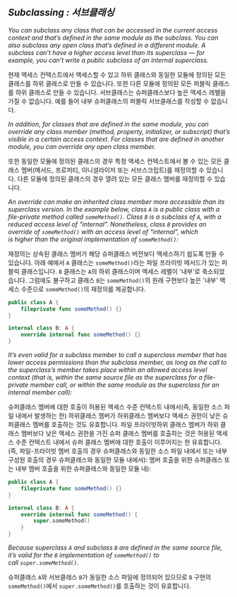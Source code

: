 ## *Subclassing : 서브클래싱*

*You can subclass any class that can be accessed in the current access context and that’s defined in the same module as the subclass. You can also subclass any open class that’s defined in a different module. A subclass can’t have a higher access level than its superclass — for example, you can’t write a public subclass of an internal superclass.*

현재 액세스 컨텍스트에서 액세스할 수 있고 하위 클래스와 동일한 모듈에 정의된 모든 클래스를 하위 클래스로 만들 수 있습니다. 또한 다른 모듈에 정의된 모든 퍼블릭 클래스를 하위 클래스로 만들 수 있습니다. 서브클래스는 슈퍼클래스보다 높은 액세스 레벨을 가질 수 없습니다. 예를 들어 내부 슈퍼클래스의 퍼블릭 서브클래스를 작성할 수 없습니다.

*In addition, for classes that are defined in the same module, you can override any class member (method, property, initializer, or subscript) that’s visible in a certain access context. For classes that are defined in another module, you can override any open class member.*

또한 동일한 모듈에 정의된 클래스의 경우 특정 액세스 컨텍스트에서 볼 수 있는 모든 클래스 멤버(메서드, 프로퍼티, 이니셜라이저 또는 서브스크립트)를 재정의할 수 있습니다. 다른 모듈에 정의된 클래스의 경우 열려 있는 모든 클래스 멤버를 재정의할 수 있습니다.

*An override can make an inherited class member more accessible than its superclass version. In the example below, class `A` is a public class with a file-private method called `someMethod()`. Class `B` is a subclass of `A`, with a reduced access level of “internal”. Nonetheless, class `B` provides an override of `someMethod()` with an access level of “internal”, which is higher than the original implementation of `someMethod()`:*

재정의는 상속된 클래스 멤버가 해당 슈퍼클래스 버전보다 액세스하기 쉽도록 만들 수 있습니다. 아래 예에서 `A` 클래스는 `someMethod()`라는 파일 프라이빗 메서드가 있는 퍼블릭 클래스입니다. `B` 클래스는 `A`의 하위 클래스이며 액세스 레벨이 '내부'로 축소되었습니다. 그럼에도 불구하고 클래스 `B`는 `someMethod()`의 원래 구현보다 높은 '내부' 액세스 수준으로 `someMethod()`의 재정의를 제공합니다.

```swift
public class A {
    fileprivate func someMethod() {}
}

internal class B: A {
    override internal func someMethod() {}
}
```

*It’s even valid for a subclass member to call a superclass member that has lower access permissions than the subclass member, as long as the call to the superclass’s member takes place within an allowed access level context (that is, within the same source file as the superclass for a file-private member call, or within the same module as the superclass for an internal member call):*

슈퍼클래스 멤버에 대한 호출이 허용된 액세스 수준 컨텍스트 내에서(즉, 동일한 소스 파일 내에서 발생하는 한) 하위클래스 멤버가 하위클래스 멤버보다 액세스 권한이 낮은 슈퍼클래스 멤버를 호출하는 것도 유효합니다. 파일 프라이빗하위 클래스 멤버가 하위 클래스 멤버보다 낮은 액세스 권한을 가진 슈퍼 클래스 멤버를 호출하는 것은 허용된 액세스 수준 컨텍스트 내에서 슈퍼 클래스 멤버에 대한 호출이 이루어지는 한 유효합니다. (즉, 파일-프라이빗 멤버 호출의 경우 슈퍼클래스와 동일한 소스 파일 내에서 또는 내부 구성원 호출의 경우 슈퍼클래스와 동일한 모듈 내에서): 멤버 호출을 위한 슈퍼클래스 또는 내부 멤버 호출을 위한 슈퍼클래스와 동일한 모듈 내):

```swift
public class A {
    fileprivate func someMethod() {}
}

internal class B: A {
    override internal func someMethod() {
        super.someMethod()
    }
}
```

*Because superclass `A` and subclass `B` are defined in the same source file, it’s valid for the `B` implementation of `someMethod()` to call `super.someMethod()`.*

슈퍼클래스 `A`와 서브클래스 `B`가 동일한 소스 파일에 정의되어 있으므로 `B` 구현의 `someMethod()`에서 `super.someMethod()`를 호출하는 것이 유효합니다.
